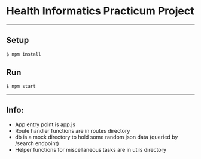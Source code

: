 # Health Informatics Practicum Project
___
## Setup
```
$ npm install
```
##  Run
```
$ npm start
```
---
## Info:
- App entry point is app.js
- Route handler functions are in routes directory
- db is a mock directory to hold some random json data (queried by /search endpoint)
- Helper functions for miscellaneous tasks are in utils directory